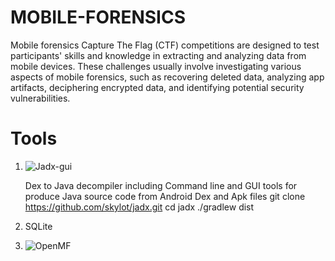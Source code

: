 # MOBILE-FORENSICS

Mobile forensics Capture The Flag (CTF) competitions are designed to test participants' skills and knowledge in extracting and analyzing data from mobile devices. These challenges usually involve investigating various aspects of mobile forensics, such as recovering deleted data, analyzing app artifacts, deciphering encrypted data, and identifying potential security vulnerabilities.

# Tools

1. ![Jadx-gui](https://github.com/wlcaption/jadx_gui.git)
   
    Dex to Java decompiler including Command line and GUI tools for produce Java source code from Android Dex and Apk files
      git clone https://github.com/skylot/jadx.git
      cd jadx
      ./gradlew dist
   
3. SQLite
4. ![OpenMF](https://github.com/scorelab/OpenMF.git)
